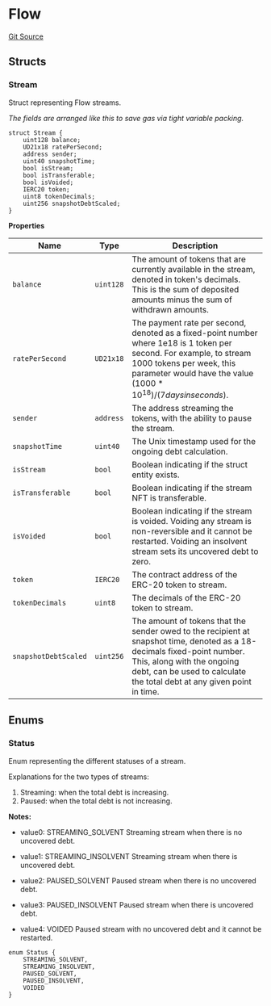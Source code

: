 # Flow

[Git Source](https://github.com/sablier-labs/flow/blob/32ac99c89393009166ca05e9a4e75ac34a442139/src/types/DataTypes.sol)

## Structs

### Stream

Struct representing Flow streams.

_The fields are arranged like this to save gas via tight variable packing._

```solidity
struct Stream {
    uint128 balance;
    UD21x18 ratePerSecond;
    address sender;
    uint40 snapshotTime;
    bool isStream;
    bool isTransferable;
    bool isVoided;
    IERC20 token;
    uint8 tokenDecimals;
    uint256 snapshotDebtScaled;
}
```

**Properties**

| Name                 | Type      | Description                                                                                                                                                                                                                      |
| -------------------- | --------- | -------------------------------------------------------------------------------------------------------------------------------------------------------------------------------------------------------------------------------- |
| `balance`            | `uint128` | The amount of tokens that are currently available in the stream, denoted in token's decimals. This is the sum of deposited amounts minus the sum of withdrawn amounts.                                                           |
| `ratePerSecond`      | `UD21x18` | The payment rate per second, denoted as a fixed-point number where 1e18 is 1 token per second. For example, to stream 1000 tokens per week, this parameter would have the value $(1000 * 10^18) / (7 days in seconds)$.          |
| `sender`             | `address` | The address streaming the tokens, with the ability to pause the stream.                                                                                                                                                          |
| `snapshotTime`       | `uint40`  | The Unix timestamp used for the ongoing debt calculation.                                                                                                                                                                        |
| `isStream`           | `bool`    | Boolean indicating if the struct entity exists.                                                                                                                                                                                  |
| `isTransferable`     | `bool`    | Boolean indicating if the stream NFT is transferable.                                                                                                                                                                            |
| `isVoided`           | `bool`    | Boolean indicating if the stream is voided. Voiding any stream is non-reversible and it cannot be restarted. Voiding an insolvent stream sets its uncovered debt to zero.                                                        |
| `token`              | `IERC20`  | The contract address of the ERC-20 token to stream.                                                                                                                                                                              |
| `tokenDecimals`      | `uint8`   | The decimals of the ERC-20 token to stream.                                                                                                                                                                                      |
| `snapshotDebtScaled` | `uint256` | The amount of tokens that the sender owed to the recipient at snapshot time, denoted as a 18-decimals fixed-point number. This, along with the ongoing debt, can be used to calculate the total debt at any given point in time. |

## Enums

### Status

Enum representing the different statuses of a stream.

Explanations for the two types of streams:

1. Streaming: when the total debt is increasing.
2. Paused: when the total debt is not increasing.

**Notes:**

- value0: STREAMING_SOLVENT Streaming stream when there is no uncovered debt.

- value1: STREAMING_INSOLVENT Streaming stream when there is uncovered debt.

- value2: PAUSED_SOLVENT Paused stream when there is no uncovered debt.

- value3: PAUSED_INSOLVENT Paused stream when there is uncovered debt.

- value4: VOIDED Paused stream with no uncovered debt and it cannot be restarted.

```solidity
enum Status {
    STREAMING_SOLVENT,
    STREAMING_INSOLVENT,
    PAUSED_SOLVENT,
    PAUSED_INSOLVENT,
    VOIDED
}
```
